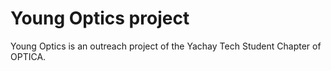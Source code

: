 # Young Optics project

Young Optics is an outreach project of the Yachay Tech Student Chapter of OPTICA. 
